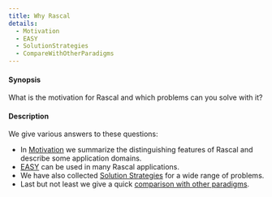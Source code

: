 ```yaml
---
title: Why Rascal
details:
  - Motivation
  - EASY
  - SolutionStrategies
  - CompareWithOtherParadigms
---
```


#### Synopsis

What is the motivation for Rascal and which problems can you solve with it?

#### Description

We give various answers to these questions:

* In [Motivation](../WhyRascal/Motivation) we summarize the distinguishing features of Rascal 
  and describe some application domains.
* [EASY](../WhyRascal/EASY) can be used in many Rascal applications.
* We have also collected [Solution Strategies](../WhyRascal/SolutionStrategies) for a wide range of problems.
* Last but not least we give a quick [comparison with other paradigms](../WhyRascal/CompareWithOtherParadigms/).

